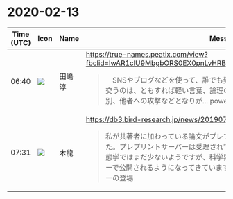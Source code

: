 # 2020-02-13

|Time (UTC)|Icon|Name|Message|
|---|---|---|---|
|06:40|![](https://secure.gravatar.com/avatar/698cc14290c3976fdd9f0a23494b87c1.jpg?s=72&d=https%3A%2F%2Fa.slack-edge.com%2Fdf10d%2Fimg%2Favatars%2Fava_0018-72.png)|田嶋　淳|<https://true-names.peatix.com/view?fbclid=IwAR1clU9MbgbORS0EX0pnLvHRBhmEPXix3ImcQl_U4ybfMwaD_tL3j0fEKOU><br><blockquote>　SNSやブログなどを使って、誰でも発信ができる時代 ―― しかし、そこを飛び交うのは、ともすれば軽い言葉、論理のすり替え、ごまかし、冷笑、無断転載、差別、他者への攻撃などとなりが... powered by Peatix : More than a ticket.</blockquote>|
|07:31|![](https://secure.gravatar.com/avatar/14456b2c02c5c21da5c9e65d9839c8e2.jpg?s=72&d=https%3A%2F%2Fa.slack-edge.com%2Fdf10d%2Fimg%2Favatars%2Fava_0017-72.png)|木龍|<https://db3.bird-research.jp/news/201907-no4/><br><blockquote>私が共著者に加わっている論文がプレプリントサーバーのBioRvixで公開されました。プレプリントサーバーは受理されていない段階の論文を公開する仕組みで、生態学ではまだ少ないようですが、科学界全体では多くの論文がプレプリントサーバーで公開されるようになってきています。 論文査読の仕組みとプレプリントサーバーの登場</blockquote>|
